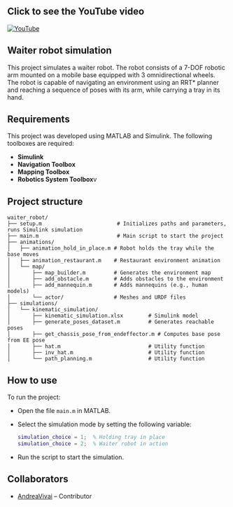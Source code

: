 ## Click to see the YouTube video
[![YouTube](https://img.youtube.com/vi/CQSC1y-ab6w/0.jpg)](https://www.youtube.com/watch?v=CQSC1y-ab6w)


## Waiter robot simulation

This project simulates a waiter robot. The robot consists of a 7-DOF robotic arm mounted on a mobile base equipped with 3 omnidirectional wheels.
The robot is capable of navigating an environment using an RRT* planner and reaching a sequence of poses with its arm, while carrying a tray in its hand.

## Requirements

This project was developed using MATLAB and Simulink. 
The following toolboxes are required:

- **Simulink** 
- **Navigation Toolbox** 
- **Mapping Toolbox**
- **Robotics System Toolbox**v


## Project structure

```
waiter_robot/
├── setup.m                        # Initializes paths and parameters, runs Simulink simulation
├── main.m                         # Main script to start the project
├── animations/
│   ├── animation_hold_in_place.m # Robot holds the tray while the base moves
│   ├── animation_restaurant.m    # Restaurant environment animation
│   └── map/
│       ├── map_builder.m         # Generates the environment map
│       ├── add_obstacle.m        # Adds obstacles to the environment
│       ├── add_mannequin.m       # Adds mannequins (e.g., human models)
│       └── actor/                # Meshes and URDF files
├── simulations/
│   └── kinematic_simulation/
│       ├── kinematic_simulation.xlsx        # Simulink model
│       ├── generate_poses_dataset.m         # Generates reachable poses
│       ├── get_chassis_pose_from_endeffector.m # Computes base pose from EE pose
│       ├── hat.m                            # Utility function
│       ├── inv_hat.m                        # Utility function
│       └── path_planning.m                  # Utility function
```

## How to use

To run the project:

- Open the file `main.m` in MATLAB.
- Select the simulation mode by setting the following variable:

  ```matlab
  simulation_choice = 1;  % Holding tray in place
  simulation_choice = 2;  % Waiter robot in action
  ```

- Run the script to start the simulation.

## Collaborators

- [AndreaVivai](https://github.com/AndreaVivai) – Contributor 
